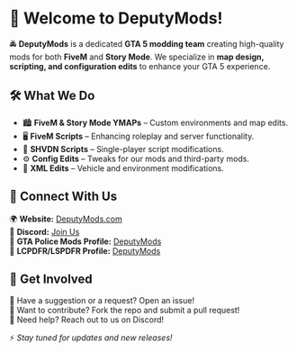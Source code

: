 # 👋 Welcome to DeputyMods!

🚔 **DeputyMods** is a dedicated **GTA 5 modding team** creating high-quality mods for both **FiveM** and **Story Mode**. We specialize in **map design, scripting, and configuration edits** to enhance your GTA 5 experience.

## 🛠️ What We Do
- 🏙️ **FiveM & Story Mode YMAPs** – Custom environments and map edits.
- 🖥️ **FiveM Scripts** – Enhancing roleplay and server functionality.
- 📜 **SHVDN Scripts** – Single-player script modifications.
- ⚙️ **Config Edits** – Tweaks for our mods and third-party mods.
- 📝 **XML Edits** – Vehicle and environment modifications.

## 🔗 Connect With Us
🌍 **Website:** [DeputyMods.com](https://www.deputymods.com)  
💬 **Discord:** [Join Us](https://discord.gg/D3ruwr8dbA)  
🔹 **GTA Police Mods Profile:** [DeputyMods](https://gtapolicemods.com/profile/71-deputymods/)  
🔹 **LCPDFR/LSPDFR Profile:** [DeputyMods](https://www.lcpdfr.com/profile/611746-deputymods/)  

## 🤝 Get Involved
🔹 Have a suggestion or a request? Open an issue!  
🔹 Want to contribute? Fork the repo and submit a pull request!  
🔹 Need help? Reach out to us on Discord!  


⚡ *Stay tuned for updates and new releases!*
